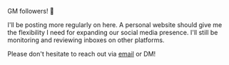 GM followers! 🌄

I'll be posting more regularly on here. A personal website should give me the flexibility I need for expanding our social media presence. I'll still be monitoring and reviewing inboxes on other platforms.

Please don't hesitate to reach out via [email](mailto:brett@functions.io) or DM!
